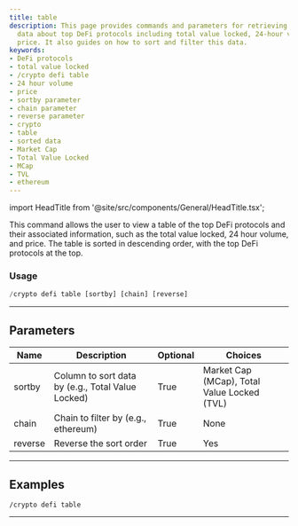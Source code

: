 ```yaml
---
title: table
description: This page provides commands and parameters for retrieving and managing
  data about top DeFi protocols including total value locked, 24-hour volume, and
  price. It also guides on how to sort and filter this data.
keywords:
- DeFi protocols
- total value locked
- /crypto defi table
- 24 hour volume
- price
- sortby parameter
- chain parameter
- reverse parameter
- crypto
- table
- sorted data
- Market Cap
- Total Value Locked
- MCap
- TVL
- ethereum
---
```


import HeadTitle from '@site/src/components/General/HeadTitle.tsx';

<HeadTitle title="table - Defi - Crypto - Discord - Reference | OpenBB Bot Docs" />

This command allows the user to view a table of the top DeFi protocols and their associated information, such as the total value locked, 24 hour volume, and price. The table is sorted in descending order, with the top DeFi protocols at the top.

### Usage

```python wordwrap
/crypto defi table [sortby] [chain] [reverse]
```

---

## Parameters

| Name | Description | Optional | Choices |
| ---- | ----------- | -------- | ------- |
| sortby | Column to sort data by (e.g., Total Value Locked) | True | Market Cap (MCap), Total Value Locked (TVL) |
| chain | Chain to filter by (e.g., ethereum) | True | None |
| reverse | Reverse the sort order | True | Yes |


---

## Examples

```
/crypto defi table
```
---
